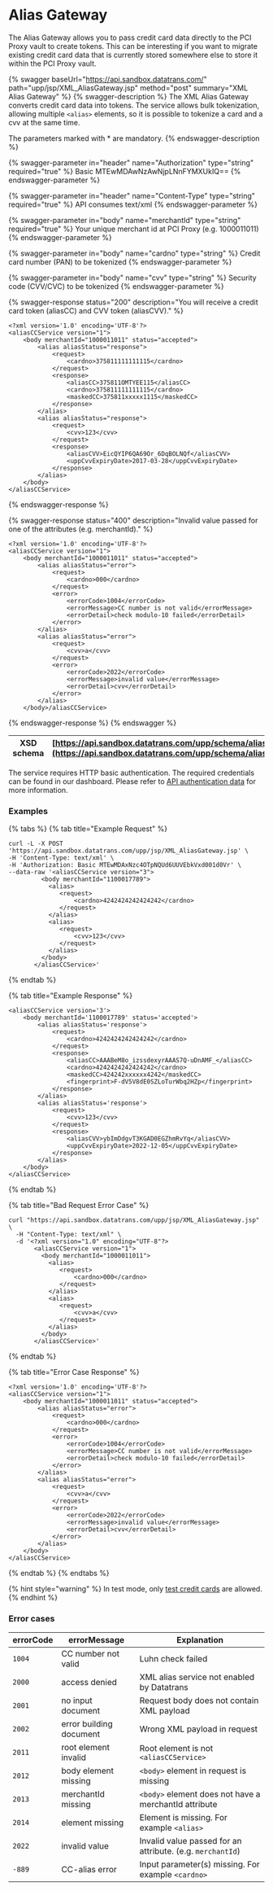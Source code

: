 # Alias Gateway

The Alias Gateway allows you to pass credit card data directly to the PCI Proxy vault to create tokens. This can be interesting if you want to migrate existing credit card data that is currently stored somewhere else to store it within the PCI Proxy vault.&#x20;

{% swagger baseUrl="https://api.sandbox.datatrans.com/" path="upp/jsp/XML_AliasGateway.jsp" method="post" summary="XML Alias Gateway" %}
{% swagger-description %}
The XML Alias Gateway converts credit card data into tokens. The service allows bulk tokenization, allowing multiple `<alias>` elements, so it is possible to tokenize a card and a cvv at the same time.&#x20;

The parameters marked with \* are mandatory.
{% endswagger-description %}

{% swagger-parameter in="header" name="Authorization" type="string" required="true" %}
Basic MTEwMDAwNzAwNjpLNnFYMXUkIQ==
{% endswagger-parameter %}

{% swagger-parameter in="header" name="Content-Type" type="string" required="true" %}
API consumes text/xml
{% endswagger-parameter %}

{% swagger-parameter in="body" name="merchantId" type="string" required="true" %}
Your unique merchant id at PCI Proxy (e.g. 1000011011)
{% endswagger-parameter %}

{% swagger-parameter in="body" name="cardno" type="string" %}
Credit card number (PAN) to be tokenized
{% endswagger-parameter %}

{% swagger-parameter in="body" name="cvv" type="string" %}
Security code (CVV/CVC) to be tokenized
{% endswagger-parameter %}

{% swagger-response status="200" description="You will receive a credit card token (aliasCC) and CVV token (aliasCVV)." %}
```markup
<?xml version='1.0' encoding='UTF-8'?>
<aliasCCService version="1">
    <body merchantId="1000011011" status="accepted">
        <alias aliasStatus="response">
            <request>
                <cardno>375811111111115</cardno>
            </request>
            <response>
                <aliasCC>375811OMTYEE115</aliasCC>
                <cardno>375811111111115</cardno>
                <maskedCC>375811xxxxx1115</maskedCC>
            </response>
        </alias>
        <alias aliasStatus="response">
            <request>
                <cvv>123</cvv>
            </request>
            <response>
                <aliasCVV>EicQYIP6QA69Or_6DqBOLNQf</aliasCVV>
                <uppCvvExpiryDate>2017-03-28</uppCvvExpiryDate>
            </response>
        </alias>
    </body>
</aliasCCService>
```
{% endswagger-response %}

{% swagger-response status="400" description="Invalid value passed for one of the attributes (e.g. merchantId)." %}
```markup
<?xml version='1.0' encoding='UTF-8'?>
<aliasCCService version="1">
    <body merchantId="1000011011" status="accepted">
        <alias aliasStatus="error">
            <request>
                <cardno>000</cardno>
            </request>
            <error>
                <errorCode>1004</errorCode>
                <errorMessage>CC number is not valid</errorMessage>
                <errorDetail>check modulo-10 failed</errorDetail>
            </error>
        </alias>
        <alias aliasStatus="error">
            <request>
                <cvv>a</cvv>
            </request>
            <error>
                <errorCode>2022</errorCode>
                <errorMessage>invalid value</errorMessage>
                <errorDetail>cvv</errorDetail>
            </error>
        </alias>
    </body>/aliasCCService>
```
{% endswagger-response %}
{% endswagger %}

| XSD schema | [https://api.sandbox.datatrans.com/upp/schema/aliasCC.xsd](https://api.sandbox.datatrans.com/upp/schema/aliasCC.xsd) |
| ---------- | -------------------------------------------------------------------------------------------------------------------- |

The service requires HTTP basic authentication. The required credentials can be found in our dashboard. Please refer to [API authentication data](broken-reference) for more information.&#x20;

### Examples

{% tabs %}
{% tab title="Example Request" %}
```markup
curl -L -X POST 'https://api.sandbox.datatrans.com/upp/jsp/XML_AliasGateway.jsp' \
-H 'Content-Type: text/xml' \
-H 'Authorization: Basic MTEwMDAxNzc4OTpNQUd6UUVEbkVxd001d0Vr' \
--data-raw '<aliasCCService version="3">
         <body merchantId="1100017789">
           <alias>
              <request>
                  <cardno>4242424242424242</cardno>
              </request>
           </alias>
           <alias>
              <request>
                  <cvv>123</cvv>
              </request>
           </alias>
         </body>
       </aliasCCService>'
```
{% endtab %}

{% tab title="Example Response" %}
```markup
<aliasCCService version='3'>
    <body merchantId='1100017789' status='accepted'>
        <alias aliasStatus='response'>
            <request>
                <cardno>4242424242424242</cardno>
            </request>
            <response>
                <aliasCC>AAABeM8o_izssdexyrAAAS7Q-uDnAMF_</aliasCC>
                <cardno>4242424242424242</cardno>
                <maskedCC>424242xxxxxx4242</maskedCC>
                <fingerprint>F-dV5V8dE0SZLoTurWbq2HZp</fingerprint>
            </response>
        </alias>
        <alias aliasStatus='response'>
            <request>
                <cvv>123</cvv>
            </request>
            <response>
                <aliasCVV>ybImDdgvT3KGAD0EGZhmRvYq</aliasCVV>
                <uppCvvExpiryDate>2022-12-05</uppCvvExpiryDate>
            </response>
        </alias>
    </body>
</aliasCCService>
```
{% endtab %}

{% tab title="Bad Request Error Case" %}
```markup
curl "https://api.sandbox.datatrans.com/upp/jsp/XML_AliasGateway.jsp" \
  -H "Content-Type: text/xml" \
  -d '<?xml version="1.0" encoding="UTF-8"?>
       <aliasCCService version="1">
         <body merchantId="1000011011">
           <alias>
              <request>
                  <cardno>000</cardno>
              </request>
           </alias>
           <alias>
              <request>
                  <cvv>a</cvv>
              </request>
           </alias>
         </body>
       </aliasCCService>'
```
{% endtab %}

{% tab title="Error Case Response" %}
```markup
<?xml version='1.0' encoding='UTF-8'?>
<aliasCCService version="1">
    <body merchantId="1000011011" status="accepted">
        <alias aliasStatus="error">
            <request>
                <cardno>000</cardno>
            </request>
            <error>
                <errorCode>1004</errorCode>
                <errorMessage>CC number is not valid</errorMessage>
                <errorDetail>check modulo-10 failed</errorDetail>
            </error>
        </alias>
        <alias aliasStatus="error">
            <request>
                <cvv>a</cvv>
            </request>
            <error>
                <errorCode>2022</errorCode>
                <errorMessage>invalid value</errorMessage>
                <errorDetail>cvv</errorDetail>
            </error>
        </alias>
    </body>
</aliasCCService>
```
{% endtab %}
{% endtabs %}

{% hint style="warning" %}
In test mode, only [test credit cards](broken-reference) are allowed.
{% endhint %}

### Error cases

| errorCode | errorMessage            | Explanation                                                |
| --------- | ----------------------- | ---------------------------------------------------------- |
| `1004`    | CC number not valid     | Luhn check failed                                          |
| `2000`    | access denied           | XML alias service not enabled by Datatrans                 |
| `2001`    | no input document       | Request body does not contain XML payload                  |
| `2002`    | error building document | Wrong XML payload in request                               |
| `2011`    | root element invalid    | Root element is not `<aliasCCService>`                     |
| `2012`    | body element missing    | `<body>` element in request is missing                     |
| `2013`    | merchantId missing      | `<body>` element does not have a merchantId attribute      |
| `2014`    | element missing         | Element is missing. For example `<alias>`                  |
| `2022`    | invalid value           | Invalid value passed for an attribute. (e.g. `merchantId`) |
| `-889`    | CC-alias error          | Input parameter(s) missing. For example `<cardno>`         |
